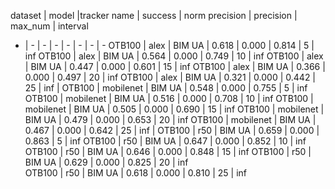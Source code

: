dataset | model |tracker name | success | norm precision | precision | max_num | interval
- | - | - | - | -  | - | - | -
OTB100 | alex | BIM UA | 0.618 | 0.000 | 0.814 | 5 | inf
OTB100 | alex | BIM UA | 0.564 | 0.000 | 0.749 | 10 | inf
OTB100 | alex | BIM UA | 0.447 | 0.000 | 0.601 | 15 | inf
OTB100 | alex | BIM UA | 0.366 | 0.000 | 0.497 | 20 | inf
OTB100 | alex | BIM UA | 0.321 | 0.000 | 0.442 | 25 | inf
|
OTB100 | mobilenet | BIM UA | 0.548 | 0.000 | 0.755 | 5 | inf
OTB100 | mobilenet | BIM UA | 0.516 | 0.000 | 0.708 | 10 | inf
OTB100 | mobilenet | BIM UA | 0.505 | 0.000 | 0.690 | 15 | inf
OTB100 | mobilenet | BIM UA | 0.479 | 0.000 | 0.653 | 20 | inf
OTB100 | mobilenet | BIM UA | 0.467 | 0.000 | 0.642 | 25 | inf
|
OTB100 | r50 | BIM UA | 0.659 | 0.000 | 0.863 | 5 | inf 
OTB100 | r50 | BIM UA | 0.647 | 0.000 | 0.852 | 10 | inf
OTB100 | r50 | BIM UA | 0.646 | 0.000 | 0.848 | 15 | inf 
OTB100 | r50 | BIM UA | 0.629 | 0.000 | 0.825 | 20 | inf  
OTB100 | r50 | BIM UA | 0.618 | 0.000 | 0.810 | 25 | inf